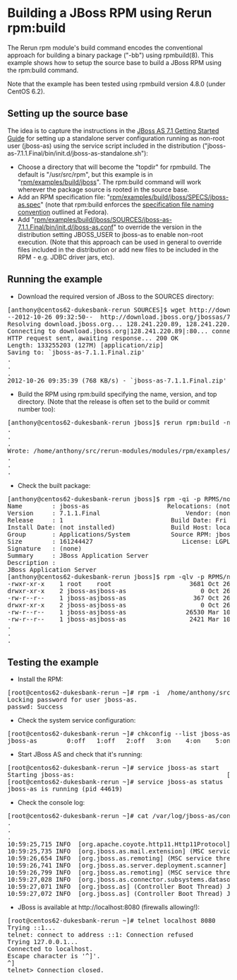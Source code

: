 # Building a JBoss RPM using Rerun rpm:build

The Rerun rpm module's build command encodes the conventional approach for building a binary package ("-bb") using rpmbuild(8). This example shows how to setup the source base to build a JBoss RPM using the rpm:build command.

Note that the example has been tested using rpmbuild version 4.8.0 (under CentOS 6.2).

## Setting up the source base

The idea is to capture the instructions in the [JBoss AS 7.1 Getting Started Guide](https://docs.jboss.org/author/display/AS71/Getting+Started+Guide) for setting up a standalone server configuration running as non-root user (jboss-as) using the service script included in the distribution ("jboss-as-7.1.1.Final/bin/init.d/jboss-as-standalone.sh"):

* Choose a directory that will become the "topdir" for rpmbuild. The default is "/usr/src/rpm", but this example is in "[rpm/examples/build/jboss](https://github.com/rerun-modules/rpm/tree/master/examples/build/jboss)". The rpm:build command will work wherever the package source is rooted in the source base.
* Add an RPM specification file: "[rpm/examples/build/jboss/SPECS/jboss-as.spec](https://github.com/rerun-modules/rpm/tree/master/examples/build/jboss/SPECS/jboss-as.spec)" (note that rpm:build enforces the [specification file naming convention](http://fedoraproject.org/wiki/Packaging:NamingGuidelines#Spec_file_name) outlined at Fedora).
* Add  "[rpm/examples/build/jboss/SOURCES/jboss-as-7.1.1.Final/bin/init.d/jboss-as.conf](https://github.com/rerun-modules/rpm/tree/master/examples/build/jboss/SOURCES/jboss-as-7.1.1.Final/bin/init.d/jboss-as.conf)" to override the version in the distribution setting JBOSS_USER to jboss-as to enable non-root execution. (Note that this approach can be used in general to override files included in the distribution or add new files to be included in the RPM - e.g. JDBC driver jars, etc).

## Running the example

* Download the required version of JBoss to the SOURCES directory:
<pre>
[anthony@centos62-dukesbank-rerun SOURCES]$ wget http://download.jboss.org/jbossas/7.1/jboss-as-7.1.1.Final/jboss-as-7.1.1.Final.zip
--2012-10-26 09:32:50--  http://download.jboss.org/jbossas/7.1/jboss-as-7.1.1.Final/jboss-as-7.1.1.Final.zip
Resolving download.jboss.org... 128.241.220.89, 128.241.220.81
Connecting to download.jboss.org|128.241.220.89|:80... connected.
HTTP request sent, awaiting response... 200 OK
Length: 133255203 (127M) [application/zip]
Saving to: `jboss-as-7.1.1.Final.zip'
.
.
.
2012-10-26 09:35:39 (768 KB/s) - `jboss-as-7.1.1.Final.zip' saved [133255203/133255203]
</pre>
* Build the RPM using rpm:build specifying the name, version, and top directory. (Note that the release is often set to the build or commit number too):
<pre>
[anthony@centos62-dukesbank-rerun jboss]$ rerun rpm:build -n jboss-as -v 7.1.1.Final -t $(pwd)
.
.
.
Wrote: /home/anthony/src/rerun-modules/modules/rpm/examples/build/jboss/RPMS/noarch/jboss-as-7.1.1.Final-1.noarch.rpm
.
.
.
</pre>
* Check the built package:
<pre>
[anthony@centos62-dukesbank-rerun jboss]$ rpm -qi -p RPMS/noarch/jboss-as-7.1.1.Final-1.noarch.rpm
Name        : jboss-as                     Relocations: (not relocatable)
Version     : 7.1.1.Final                       Vendor: (none)
Release     : 1                             Build Date: Fri Oct 26 10:37:02 2012
Install Date: (not installed)               Build Host: localhost
Group       : Applications/System           Source RPM: jboss-as-7.1.1.Final-1.src.rpm
Size        : 161244427                        License: LGPL
Signature   : (none)
Summary     : JBoss Application Server
Description :
JBoss Application Server
[anthony@centos62-dukesbank-rerun jboss]$ rpm -qlv -p RPMS/noarch/jboss-as-7.1.1.Final-1.noarch.rpm | more
-rwxr-xr-x    1 root    root                     3681 Oct 26 10:36 /etc/init.d/jboss-as
drwxr-xr-x    2 jboss-asjboss-as                    0 Oct 26 10:36 /etc/jboss-as
-rw-r--r--    1 jboss-asjboss-as                  367 Oct 26 10:36 /etc/jboss-as/jboss-as.conf
drwxr-xr-x    2 jboss-asjboss-as                    0 Oct 26 10:36 /usr/share/jboss-as
-rw-r--r--    1 jboss-asjboss-as                26530 Mar 10  2012 /usr/share/jboss-as/LICENSE.txt
-rw-r--r--    1 jboss-asjboss-as                 2421 Mar 10  2012 /usr/share/jboss-as/README.txt
.
.
.
</pre>

## Testing the example

* Install the RPM:
<pre>
[root@centos62-dukesbank-rerun ~]# rpm -i  /home/anthony/src/rerun-modules/modules/rpm/examples/build/jboss/RPMS/noarch/jboss-as-7.1.1.Final-1.noarch.rpm
Locking password for user jboss-as.
passwd: Success
</pre>
* Check the system service configuration:
<pre>
[root@centos62-dukesbank-rerun ~]# chkconfig --list jboss-as
jboss-as        0:off   1:off   2:off   3:on    4:on    5:on    6:off
</pre>
* Start JBoss AS and check that it's running:
<pre>
[root@centos62-dukesbank-rerun ~]# service jboss-as start
Starting jboss-as:                                         [  OK  ]
[root@centos62-dukesbank-rerun ~]# service jboss-as status
jboss-as is running (pid 44619)
</pre>
* Check the console log:
<pre>
[root@centos62-dukesbank-rerun ~]# cat /var/log/jboss-as/console.log
.
.
.
10:59:25,715 INFO  [org.apache.coyote.http11.Http11Protocol] (MSC service thread 1-1) Starting Coyote HTTP/1.1 on http--127.0.0.1-8080
10:59:25,735 INFO  [org.jboss.as.mail.extension] (MSC service thread 1-2) JBAS015400: Bound mail session [java:jboss/mail/Default]
10:59:26,654 INFO  [org.jboss.as.remoting] (MSC service thread 1-2) JBAS017100: Listening on /127.0.0.1:9999
10:59:26,741 INFO  [org.jboss.as.server.deployment.scanner] (MSC service thread 1-2) JBAS015012: Started FileSystemDeploymentService for directory /usr/share/jboss-as/standalone/deployments
10:59:26,799 INFO  [org.jboss.as.remoting] (MSC service thread 1-2) JBAS017100: Listening on /127.0.0.1:4447
10:59:27,028 INFO  [org.jboss.as.connector.subsystems.datasources] (MSC service thread 1-2) JBAS010400: Bound data source [java:jboss/datasources/ExampleDS]
10:59:27,071 INFO  [org.jboss.as] (Controller Boot Thread) JBAS015951: Admin console listening on http://127.0.0.1:9990
10:59:27,072 INFO  [org.jboss.as] (Controller Boot Thread) JBAS015874: JBoss AS 7.1.1.Final "Brontes" started in 8586ms - Started 133 of 208 services (74 services are passive or on-demand)
</pre>
* JBoss is available at http://localhost:8080 (firewalls allowing!):
<pre>
[root@centos62-dukesbank-rerun ~]# telnet localhost 8080
Trying ::1...
telnet: connect to address ::1: Connection refused
Trying 127.0.0.1...
Connected to localhost.
Escape character is '^]'.
^]
telnet> Connection closed.
</pre>
